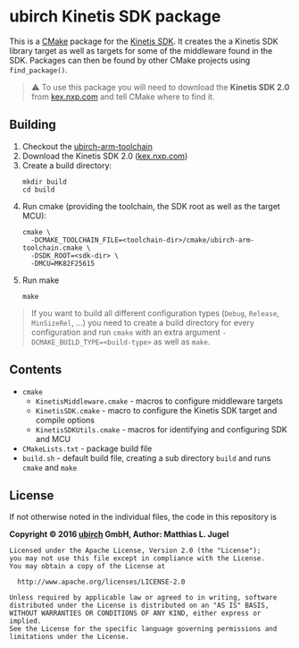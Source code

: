 # ubirch Kinetis SDK package

This is a [CMake](https://cmake.org) package for the [Kinetis SDK](kex.freescale.com/en/). It
creates the a Kinetis SDK library target as well as targets for some of the middleware found
in the SDK. Packages can then be found by other CMake projects using `find_package()`.

> &#9888; To use this package you will need to download the __Kinetis SDK 2.0__ from [kex.nxp.com]()
> and tell CMake where to find it.

## Building

1. Checkout the [ubirch-arm-toolchain](https://gitlab.com/ubirch/ubirch-arm-toolchain)
2. Download the Kinetis SDK 2.0 ([kex.nxp.com]())
3. Create a build directory:
    ```
    mkdir build
    cd build
    ```
3. Run cmake (providing the toolchain, the SDK root as well as the target MCU):
    ```
    cmake \
      -DCMAKE_TOOLCHAIN_FILE=<toolchain-dir>/cmake/ubirch-arm-toolchain.cmake \
      -DSDK_ROOT=<sdk-dir> \
      -DMCU=MK82F25615
    ```
4. Run make
    ```
    make
    ```

> If you want to build all different configuration types (`Debug`, `Release`, `MinSizeRel`, ...)
> you need to create a build directory for every configuration and run `cmake` with an extra
> argument `-DCMAKE_BUILD_TYPE=<build-type>` as well as `make`.

## Contents

- `cmake`
  - `KinetisMiddleware.cmake` - macros to configure middleware targets
  - `KinetisSDK.cmake` - macro to configure the Kinetis SDK target and compile options
  - `KinetisSDKUtils.cmake` - macros for identifying and configuring SDK and MCU
- `CMakeLists.txt` - package build file
- `build.sh` - default build file, creating a sub directory `build` and runs `cmake` and `make`

## License

If not otherwise noted in the individual files, the code in this repository is

__Copyright &copy; 2016 [ubirch](http://ubirch.com) GmbH, Author: Matthias L. Jugel__

```
Licensed under the Apache License, Version 2.0 (the "License");
you may not use this file except in compliance with the License.
You may obtain a copy of the License at

  http://www.apache.org/licenses/LICENSE-2.0

Unless required by applicable law or agreed to in writing, software
distributed under the License is distributed on an "AS IS" BASIS,
WITHOUT WARRANTIES OR CONDITIONS OF ANY KIND, either express or implied.
See the License for the specific language governing permissions and
limitations under the License.
```





